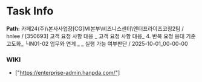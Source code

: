 # Task Info

**Path:** 카페24(주)\본사사업장\[CG]MI본부\비즈니스센터\엔터프라이즈코칭2팀 / hnlee / [350693] 고객 요청 사항 대응 _ 고객 요청 사항 대응_ 4. 반복 요청 응대 기준 고도화_ └IN01-02 업무와 연계 _ _ 실행 가능 여부판단 / 2025-10-01_00-00-00

### WIKI
- ["https://enterprise-admin.hanpda.com/"]

